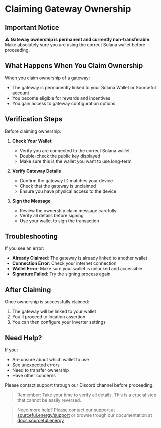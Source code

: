# Claiming Gateway Ownership

## Important Notice

⚠️ **Gateway ownership is permanent and currently non-transferable**. Make absolutely sure you are using the correct Solana wallet before proceeding.

## What Happens When You Claim Ownership

When you claim ownership of a gateway:
- The gateway is permanently linked to your Solana Wallet or Sourceful account
- You become eligible for rewards and incentives
- You gain access to gateway configuration options

## Verification Steps

Before claiming ownership:

1. **Check Your Wallet**
   - Verify you are connected to the correct Solana wallet
   - Double-check the public key displayed
   - Make sure this is the wallet you want to use long-term

2. **Verify Gateway Details**
   - Confirm the gateway ID matches your device
   - Check that the gateway is unclaimed
   - Ensure you have physical access to the device

3. **Sign the Message**
   - Review the ownership claim message carefully
   - Verify all details before signing
   - Use your wallet to sign the transaction

## Troubleshooting

If you see an error:
- **Already Claimed**: The gateway is already linked to another wallet
- **Connection Error**: Check your internet connection
- **Wallet Error**: Make sure your wallet is unlocked and accessible
- **Signature Failed**: Try the signing process again

## After Claiming

Once ownership is successfully claimed:
1. The gateway will be linked to your wallet
2. You'll proceed to location assertion
3. You can then configure your inverter settings

## Need Help?

If you:
- Are unsure about which wallet to use
- See unexpected errors
- Need to transfer ownership
- Have other concerns

Please contact support through our Discord channel before proceeding.

> Remember: Take your time to verify all details. This is a crucial step that cannot be easily reversed.

> Need more help? Please contact our support at [sourceful.energy/support](https://sourceful.energy/support) or browse trough our documentation at [docs.sourceful.energy](https://docs.sourceful.energy)